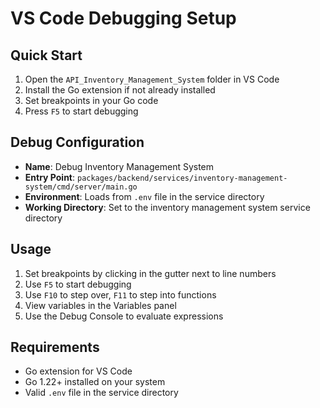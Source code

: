 # VS Code Debugging Setup

## Quick Start

1. Open the `API_Inventory_Management_System` folder in VS Code
2. Install the Go extension if not already installed
3. Set breakpoints in your Go code
4. Press `F5` to start debugging

## Debug Configuration

- **Name**: Debug Inventory Management System
- **Entry Point**: `packages/backend/services/inventory-management-system/cmd/server/main.go`
- **Environment**: Loads from `.env` file in the service directory
- **Working Directory**: Set to the inventory management system service directory

## Usage

1. Set breakpoints by clicking in the gutter next to line numbers
2. Use `F5` to start debugging
3. Use `F10` to step over, `F11` to step into functions
4. View variables in the Variables panel
5. Use the Debug Console to evaluate expressions

## Requirements

- Go extension for VS Code
- Go 1.22+ installed on your system
- Valid `.env` file in the service directory
